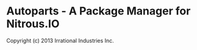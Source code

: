 Autoparts - A Package Manager for Nitrous.IO
============================================

Copyright (c) 2013 Irrational Industries Inc.
